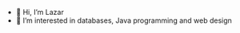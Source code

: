 - 👋 Hi, I’m Lazar
- 👀 I’m interested in databases, Java programming and web design

<!---
lazarvulic99/lazarvulic99 is a ✨ special ✨ repository because its `README.md` (this file) appears on your GitHub profile.
You can click the Preview link to take a look at your changes.
--->
